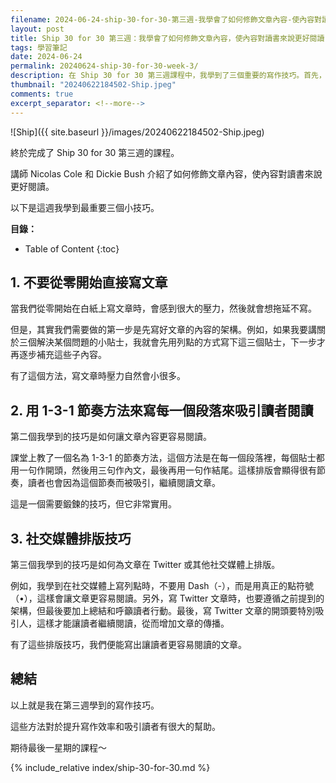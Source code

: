 ```yaml
---
filename: 2024-06-24-ship-30-for-30-第三週-我學會了如何修飾文章內容-使內容對讀書來說更好閱讀.md
layout: post
title: Ship 30 for 30 第三週：我學會了如何修飾文章內容，使內容對讀書來說更好閱讀
tags: 學習筆記
date: 2024-06-24
permalink: 20240624-ship-30-for-30-week-3/
description: 在 Ship 30 for 30 第三週課程中，我學到了三個重要的寫作技巧。首先，先建立文章架構而非從零開始，能減輕寫作壓力。其次，運用 1-3-1 節奏法讓內容更有條理，吸引讀者注意。最後，掌握社交媒體的排版技巧，如用點符號取代 Dash，使文章更易讀，並在開頭吸引讀者。這些方法能顯著提升你的寫作效果。
thumbnail: "20240622184502-Ship.jpeg"
comments: true
excerpt_separator: <!--more-->
---
```



![Ship]({{ site.baseurl }}/images/20240622184502-Ship.jpeg)  

終於完成了 Ship 30 for 30 第三週的課程。

講師 Nicolas Cole 和 Dickie Bush 介紹了如何修飾文章內容，使內容對讀書來說更好閱讀。

以下是這週我學到最重要三個小技巧。

<!--more-->

**目錄：**

* Table of Content
{:toc}

## 1. 不要從零開始直接寫文章

當我們從零開始在白紙上寫文章時，會感到很大的壓力，然後就會想拖延不寫。

但是，其實我們需要做的第一步是先寫好文章的內容的架構。例如，如果我要講關於三個解決某個問題的小貼士，我就會先用列點的方式寫下這三個貼士，下一步才再逐步補充這些子內容。

有了這個方法，寫文章時壓力自然會小很多。

## 2. 用 1-3-1 節奏方法來寫每一個段落來吸引讀者閱讀

第二個我學到的技巧是如何讓文章內容更容易閱讀。

課堂上教了一個名為 1-3-1 的節奏方法，這個方法是在每一個段落裡，每個貼士都用一句作開頭，然後用三句作內文，最後再用一句作結尾。這樣排版會顯得很有節奏，讀者也會因為這個節奏而被吸引，繼續閱讀文章。

這是一個需要鍛鍊的技巧，但它非常實用。

## 3. 社交媒體排版技巧

第三個我學到的技巧是如何為文章在 Twitter 或其他社交媒體上排版。

例如，我學到在社交媒體上寫列點時，不要用 Dash（-），而是用真正的點符號（•），這樣會讓文章更容易閱讀。另外，寫 Twitter 文章時，也要遵循之前提到的架構，但最後要加上總結和呼籲讀者行動。最後，寫 Twitter 文章的開頭要特別吸引人，這樣才能讓讀者繼續閱讀，從而增加文章的傳播。

有了這些排版技巧，我們便能寫出讓讀者更容易閱讀的文章。

## 總結

以上就是我在第三週學到的寫作技巧。

這些方法對於提升寫作效率和吸引讀者有很大的幫助。

期待最後一星期的課程～



<!-- Meta Summary -->
<!--
在 Ship 30 for 30 第三週課程中，我學到了三個重要的寫作技巧。首先，先建立文章架構而非從零開始，能減輕寫作壓力。其次，運用 1-3-1 節奏法讓內容更有條理，吸引讀者注意。最後，掌握社交媒體的排版技巧，如用點符號取代 Dash，使文章更易讀，並在開頭吸引讀者。這些方法能顯著提升你的寫作效果。
-->


{% include_relative index/ship-30-for-30.md %}



<!--
- [Ship 30 for 30 第三週：我學會了如何修飾文章內容，使內容對讀書來說更好閱讀]({{ site.baseurl }}/20240624-ship-30-for-30-week-3/)
-->

